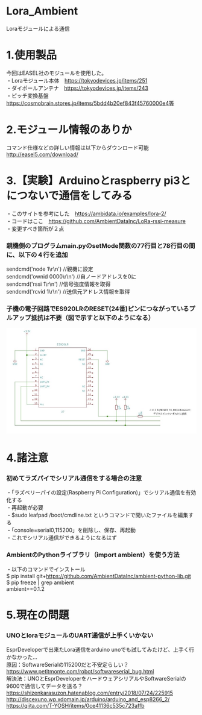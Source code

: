 # Lora_Ambient
Loraモジュールによる通信

# 1.使用製品
今回はEASEL社のモジュールを使用した。  
・Loraモジュール本体　https://tokyodevices.jp/items/251  
・ダイポールアンテナ　https://tokyodevices.jp/items/243  
・ピッチ変換基盤　https://cosmobrain.stores.jp/items/5bdd4b20ef843f45760000e4等  

# 2.モジュール情報のありか
コマンド仕様などの詳しい情報は以下からダウンロード可能  
http://easel5.com/download/  

# 3.【実験】Arduinoとraspberry pi3とにつないで通信をしてみる
・このサイトを参考にした　https://ambidata.io/examples/lora-2/  
・コードはここ　https://github.com/AmbientDataInc/LoRa-rssi-measure  
・変更すべき箇所が２点  
### 親機側のプログラムmain.pyのsetMode関数の77行目と78行目の間に、以下の４行を追加
sendcmd('node 1\r\n') //親機に設定  
sendcmd('ownid 0000\r\n') //自ノードアドレスを0に  
sendcmd('rssi 1\r\n') //信号強度情報を取得  
sendcmd('rcvid 1\r\n') //送信元アドレス情報を取得  
### 子機の電子回路でES920LRのRESET(24番)ピンにつながっているプルアップ抵抗は不要（図で示すと以下のようになる）
![lora_arduino](./fig/lora_arduino.jpg)

# 4.諸注意
### 初めてラズパイでシリアル通信をする場合の注意
・「ラズベリーパイの設定(Raspberry Pi Configuration)」でシリアル通信を有効化する  
・再起動が必要  
・$sudo leafpad /boot/cmdline.txt というコマンドで開いたファイルを編集する  
・「console=serial0,115200」を削除し、保存、再起動  
・これでシリアル通信ができるようになるはず  

### AmbientのPythonライブラリ（import ambient）を使う方法
・以下のコマンドでインストール  
    $ pip install git+https://github.com/AmbientDataInc/ambient-python-lib.git  
    $ pip freeze | grep ambient  
      ambient==0.1.2  
      
# 5.現在の問題
### UNOとloraモジュールのUART通信が上手くいかない
EsprDeveloperで出来たLora通信をarduino unoでも試してみたけど、上手く行かなかった…  
原因：SoftwareSerialの115200だと不安定らしい？ https://www.petitmonte.com/robot/softwareserial_bug.html  
解決法：UNOとEsprDeveloperをハードウェアシリアルやSoftwareSerialの9600で通信してデータを送る？  
https://shizenkarasuzon.hatenablog.com/entry/2018/07/24/225915  
http://discexuno.wp.xdomain.jp/arduino/arduino_and_esp8266_2/  
https://qiita.com/T-YOSH/items/0ce41136c535c723affb

